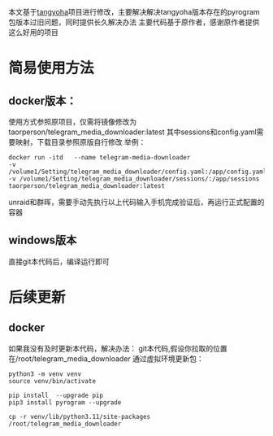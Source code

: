 本文基于[tangyoha](https://github.com/tangyoha/telegram_media_downloader)项目进行修改，主要解决解决tangyoha版本存在的pyrogram包版本过旧问题，同时提供长久解决办法
主要代码基于原作者，感谢原作者提供这么好用的项目
# 简易使用方法
## docker版本：
使用方式参照原项目，仅需将镜像修改为taorperson/telegram_media_downloader:latest
其中sessions和config.yaml需要映射，下载目录参照原版自行修改
举例：
```
docker run -itd   --name telegram-media-downloader 
-v /volume1/Setting/telegram_media_downloader/config.yaml:/app/config.yaml
-v /volume1/Setting/telegram_media_downloader/sessions/:/app/sessions
taorperson/telegram_media_downloader:latest
```

unraid和群晖，需要手动先执行以上代码输入手机完成验证后，再运行正式配置的容器

## windows版本
直接git本代码后，编译运行即可


# 后续更新
## docker
如果我没有及时更新本代码，解决办法：
git本代码,假设你拉取的位置在/root/telegram_media_downloader
通过虚拟环境更新包：
```
python3 -m venv venv
source venv/bin/activate

pip install  --upgrade pip
pip3 install pyrogram --upgrade

cp -r venv/lib/python3.11/site-packages /root/telegram_media_downloader
```
